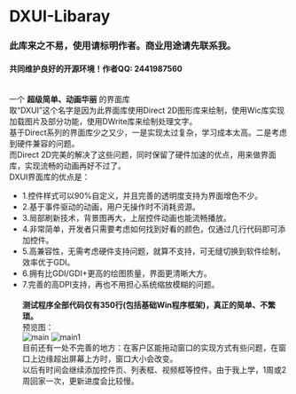 # DXUI-Libaray
### 此库来之不易，使用请标明作者。商业用途请先联系我。
#### 共同维护良好的开源环境！作者QQ: 2441987560<br><br>
一个 **超级简单、动画华丽** 的界面库<br>
取“DXUI”这个名字是因为此界面库使用Direct 2D图形库来绘制，使用Wic库实现加载图片及部分功能，使用DWrite库来绘制处理文字。<br>
基于Direct系列的界面库少之又少，一是实现太过复杂，学习成本太高。二是考虑到硬件兼容的问题。<br>
而Direct 2D完美的解决了这些问题，同时保留了硬件加速的优点，用来做界面库，实现流畅的动画再好不过了。<br>
DXUI界面库的优点是：
* 1.控件样式可以90%自定义，并且完善的透明度支持为界面增色不少。<br>
* 2.基于事件驱动的动画，用户无操作时不消耗资源。<br>
* 3.局部刷新技术，背景图再大，上层控件动画也能流畅播放。<br>
* 4.非常简单，开发者只需要考虑如何找到好看的颜色，仅通过几行代码即可添加控件。<br>
* 5.高兼容性，无需考虑硬件支持问题，就算不支持，可无缝切换到软件绘制，效率优于GDI。<br>
* 6.拥有比GDI/GDI+更高的绘图质量，界面更清晰大方。<br>
* 7.完善的高DPI支持，再也不用担心系统缩放模糊的问题。<br><br>
**测试程序全部代码仅有350行(包括基础Win程序框架)，真正的简单、不繁琐。**<br>
预览图：<br>
![main](https://github.com/IDXGI/DXUI-Libaray/blob/master/preview%20picture/main.jpg)
![main1](https://github.com/IDXGI/DXUI-Libaray/blob/master/preview%20picture/main1.jpg)<br>
目前还有一处不完善的地方：在客户区能拖动窗口的实现方式有些问题，在窗口上边缘超出屏幕上方时，窗口大小会改变。<br>
以后有时间会继续添加控件页、列表框、视频框等控件。由于我上学，1周或2周回家一次，更新进度会比较慢。
